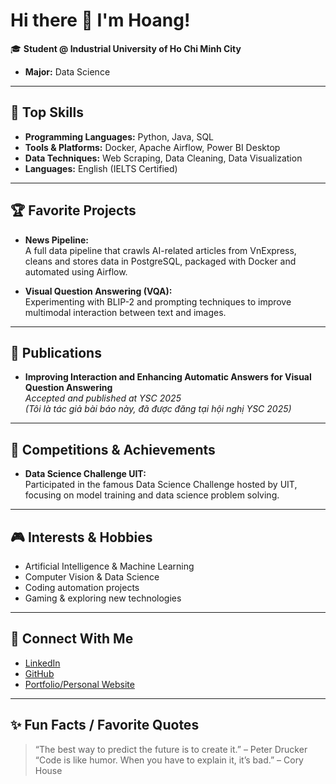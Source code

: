 # Hi there 👋 I'm Hoang!

🎓 **Student @ Industrial University of Ho Chi Minh City**  
- **Major:** Data Science

---

## 🚀 Top Skills
- **Programming Languages:** Python, Java, SQL
- **Tools & Platforms:** Docker, Apache Airflow, Power BI Desktop
- **Data Techniques:** Web Scraping, Data Cleaning, Data Visualization
- **Languages:** English (IELTS Certified)

---

## 🏆 Favorite Projects
- **News Pipeline:**  
  A full data pipeline that crawls AI-related articles from VnExpress, cleans and stores data in PostgreSQL, packaged with Docker and automated using Airflow.



- **Visual Question Answering (VQA):**  
  Experimenting with BLIP-2 and prompting techniques to improve multimodal interaction between text and images.

---

## 📄 Publications
- **Improving Interaction and Enhancing Automatic Answers for Visual Question Answering**  
  *Accepted and published at YSC 2025*  
  *(Tôi là tác giả bài báo này, đã được đăng tại hội nghị YSC 2025)*

---

## 🏅 Competitions & Achievements
- **Data Science Challenge UIT:**  
  Participated in the famous Data Science Challenge hosted by UIT, focusing on model training and data science problem solving.

---

## 🎮 Interests & Hobbies
- Artificial Intelligence & Machine Learning
- Computer Vision & Data Science
- Coding automation projects
- Gaming & exploring new technologies

---

## 🔗 Connect With Me
- [LinkedIn](#)
- [GitHub](https://github.com/Hoang200805-iuh)
- [Portfolio/Personal Website](#)

---

## ✨ Fun Facts / Favorite Quotes
> “The best way to predict the future is to create it.” – Peter Drucker  
> “Code is like humor. When you have to explain it, it’s bad.” – Cory House